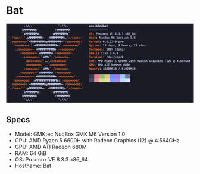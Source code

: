 # Bat 

![Bat Neofetch](./assets/bat-neofetch.png)

## Specs

- Model: GMKtec NucBox GMK M6 Version 1.0
- CPU: AMD Ryzen 5 6600H with Radeon Graphics (12) @ 4.564GHz
- GPU: AMD ATI Radeon 680M
- RAM: 64 GiB
- OS: Proxmox VE 8.3.3 x86_64
- Hostname: Bat
